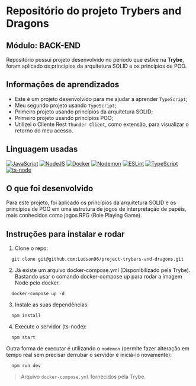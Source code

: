 # Repositório do projeto Trybers and Dragons 
 ## Módulo: BACK-END
  Repositório possui projeto desenvolvido no período que estive na <b>Trybe</b>, foram aplicado os princípios da arquitetura SOLID e os princípios de POO.
## Informações de aprendizados
- Este é um projeto desenvolvido para me ajudar a aprender `TypeScript`;
- Meu segundo projeto usando `TypeScript`;
- Primeiro projeto usando princípios da arquitetura SOLID;
- Primeiro projeto usando princípios POO;
- Utilizei o Cliente Rest `Thunder Client`, como extensão, para visualizar o retorno do meu acesso.
## Linguagem usadas
[![JavaScript][JavaScript-logo]][JavaScript-url]
[![NodeJS][NodeJS-logo]][NodeJS-url]
[![Docker][Docker-logo]][Docker-url]
[![Nodemon][Nodemon-logo]][Nodemon-url]
[![ESLint][ESLint-logo]][ESLint-url]
[![TypeScript][TypeScript-logo]][TypeScript-url]
[![ts-node][ts-node-logo]][ts-node-url]
## O que foi desenvolvido
Para este projeto, foi aplicado os princípios da arquitetura SOLID e os princípios de POO em uma estrutura de jogos de interpretação de papéis, mais conhecidos como jogos RPG (Role Playing Game). 
## Instruções para instalar e rodar
1. Clone o repo:
```
  git clone git@github.com:Ludson96/project-trybers-and-dragons.git
```
2. Já existe um arquivo docker-compose.yml (Disponibilizado pela Trybe). Bastando usar o comando docker-compose up para rodar a imagem Node pelo docker.
```
  docker-compose up -d
```
3. Instale as suas dependências:
```
  npm install
```
4. Execute o servidor (ts-node):

```
  npm start
```
Outra forma de executar é utilizando o `nodemon` (permite fazer alteração em tempo real sem precisar derrubar o servidor e iniciá-lo novamente):
```
  npm run dev
```
> Arquivo `docker-compose.yml` fornecidos pela Trybe.

[JavaScript-logo]: https://img.shields.io/badge/javascript-%23323330.svg?style=for-the-badge&logo=javascript&logoColor=%23F7DF1E
[JavaScript-url]: https://www.javascript.com/
[Express-logo]: https://img.shields.io/badge/express.js-%23404d59.svg?style=for-the-badge&logo=express&logoColor=%2361DAFB
[Express-url]: https://expressjs.com
[NodeJS-logo]: https://img.shields.io/badge/node.js-6DA55F?style=for-the-badge&logo=node.js&logoColor=white
[NodeJS-url]: https://nodejs.org/en/
[MySQL-logo]: https://img.shields.io/badge/mysql-%2300f.svg?style=for-the-badge&logo=mysql&logoColor=white
[MySQL-url]: https://www.mysql.com
[Docker-logo]: https://img.shields.io/badge/docker-%230db7ed.svg?style=for-the-badge&logo=docker&logoColor=white
[Docker-url]: https://www.docker.com
[Nodemon-logo]: https://img.shields.io/badge/Nodemon-76D04B?logo=nodemon&logoColor=fff&style=for-the-badge
[Nodemon-url]: https://www.npmjs.com/package/nodemon
[JWT-logo]: https://img.shields.io/badge/JWT-black?style=for-the-badge&logo=JSON%20web%20tokens
[JWT-url]: https://jwt.io/
[ESLint-logo]: https://img.shields.io/badge/ESLint-4B3263?style=for-the-badge&logo=eslint&logoColor=white
[ESLint-url]: https://eslint.org/
[TypeScript-logo]: https://img.shields.io/badge/typescript-%23007ACC.svg?style=for-the-badge&logo=typescript&logoColor=white
[TypeScript-url]: https://www.typescriptlang.org/
[ts-node-logo]: https://img.shields.io/badge/ts--node-3178C6?logo=tsnode&logoColor=fff&style=for-the-badge
[ts-node-url]: https://www.npmjs.com/package/ts-node-dev
[.ENV-logo]: https://img.shields.io/badge/.ENV-ECD53F?logo=dotenv&logoColor=000&style=for-the-badge
[.ENV-url]: https://www.npmjs.com/package/dotenv
